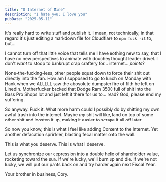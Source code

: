 ```yaml
---
title: "O Internet of Mine"
description: "I hate you; I love you"
pubDate: "2025-05-11"
---
```


It's really hard to write stuff and publish it. I mean, not technically, in that regard it's just editing a markdown file for Cloudflare to `npm fuck -it` to, but...

I cannot turn off that little voice that tells me I have nothing new to say, that I have no new perspectives to animate with douchey thought leader drivel. I don't _want_ to stoop to bankrupt crap craftery for... internet... _points_?

None-the-fucking-less, other people squat down to force their shit out directly into the fan. How am I supposed to go to lunch on Monday with Hank when we ALLLLL saw the abosolute dumpster fire of filth he left on LinedIn. Motherfucker backed that Dodge Ram 3500 full of shit into the Bass Pro Shops lot and just left it there for us to... read? God, please end my suffering.

So anyway. Fuck it. What more harm could I possibly do by shitting my own awful trash into the internet. Maybe _my_ shit will like, land on top of some other shit and loosten it up, making it easier to scrape it all off later.

So now you know, this is what I feel like adding Content to the Internet. Yet another defacation sprinkler, blasting fecal matter onto the wall.

This is what you deserve. This is what I deserve. 

Let us synchronize our depression into a double helix of shareholder value, rocketing toward the sun. If we're lucky, we'll burn up and die. If we're not lucky, we will put our pants back on and try harder again next Fiscal Year.

Your brother in business,
Cory.
